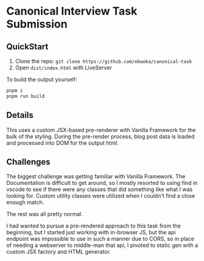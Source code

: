 # Canonical Interview Task Submission

## QuickStart

1. Clone the repo: `git clone https://github.com/ekwoka/canonical-task`
2. Open `dist/index.html` with LiveServer

To build the output yourself:

```bash
pnpm i
pnpm run build
```

## Details

This uses a custom JSX-based pre-renderer with Vanilla Framework for the bulk of the styling. During the pre-render process, blog post data is loaded and processed into DOM for the output html.

## Challenges

The biggest challenge was getting familiar with Vanilla Framework. The Documentation is difficult to get around, so I mostly resorted to using find in vscode to see if there were any classes that did something like what I was looking for. Custom utility classes were utilized when I couldn't find a close enough match.

The rest was all pretty normal.

I had wanted to pursue a pre-rendered approach to this task from the beginning, but I started just working with in-browser JS, but the api endpoint was impossible to use in such a manner due to CORS, so in place of needing a webserver to middle-man that api, I pivoted to static gen with a custom JSX factory and HTML generator.
